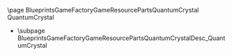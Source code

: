 \page BlueprintsGameFactoryGameResourcePartsQuantumCrystal QuantumCrystal
- \subpage BlueprintsGameFactoryGameResourcePartsQuantumCrystalDesc_QuantumCrystal

